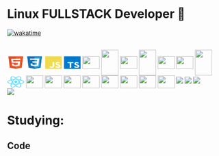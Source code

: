   # Linux FULLSTACK Developer :rocket:
[![wakatime](https://wakatime.com/badge/user/23c55239-999c-4c5b-b110-f53b26806031.svg)](https://wakatime.com/@23c55239-999c-4c5b-b110-f53b26806031)
  <div style="display: inline_block"><br>
    <img align="center" alt="HTML" height="30" width="40" src="https://raw.githubusercontent.com/devicons/devicon/master/icons/html5/html5-original.svg">
    <img align="center" alt="CSS" height="30" width="40" src="https://raw.githubusercontent.com/devicons/devicon/master/icons/css3/css3-original.svg">
    <img align="center" alt="Js" height="30" width="40" src="https://raw.githubusercontent.com/devicons/devicon/master/icons/javascript/javascript-plain.svg">
    <img align="center" alt="Ts" height="30" width="40" src="https://raw.githubusercontent.com/devicons/devicon/master/icons/typescript/typescript-plain.svg">
    <img align="center" height="30" width="40" src="https://cdn.jsdelivr.net/gh/devicons/devicon/icons/nodejs/nodejs-original.svg" />
    <img align="center" src="https://cdn.jsdelivr.net/gh/devicons/devicon/icons/java/java-original.svg" height="60" width="40" />
    <img align="center" height="30" width="40" src="https://cdn.jsdelivr.net/gh/devicons/devicon/icons/python/python-original.svg" />
    <img align="center" src="https://cdn.jsdelivr.net/gh/devicons/devicon/icons/sass/sass-original.svg" height="60" width="40" />
    <img align="center" height="30" width="40" src="https://cdn.jsdelivr.net/gh/devicons/devicon/icons/git/git-original.svg" />
    <img align="center" height="30" width="40" src="https://cdn.jsdelivr.net/gh/devicons/devicon/icons/bootstrap/bootstrap-original.svg" />
    <img align="center" src="https://cdn.jsdelivr.net/gh/devicons/devicon/icons/bulma/bulma-plain.svg" height="60" width="40" />
    <img align="center" alt="React" height="30" width="40" src="https://raw.githubusercontent.com/devicons/devicon/master/icons/react/react-original.svg">
    <img align="center" height="30" width="40" src="https://cdn.jsdelivr.net/gh/devicons/devicon/icons/nextjs/nextjs-original.svg" />
    <img align="center" height="30" width="40" src="https://cdn.jsdelivr.net/gh/devicons/devicon/icons/angularjs/angularjs-original.svg" />
    <img align="center" height="30" width="40" src="https://cdn.jsdelivr.net/gh/devicons/devicon/icons/vuejs/vuejs-original.svg" />
    <img align="center" height="30" width="40" src="https://cdn.jsdelivr.net/gh/devicons/devicon/icons/express/express-original.svg" />
    <img align="center" height="30" width="40" src="https://cdn.jsdelivr.net/gh/devicons/devicon/icons/nestjs/nestjs-plain.svg" />
    <img align="center" height="30" width="40" src="https://cdn.jsdelivr.net/gh/devicons/devicon/icons/mongodb/mongodb-original.svg" />
    <img align="center" height="30" width="40" src="https://cdn.jsdelivr.net/gh/devicons/devicon/icons/postgresql/postgresql-original.svg" />
    <img align="center" height="30" width="40" src="https://cdn.jsdelivr.net/gh/devicons/devicon/icons/sequelize/sequelize-original.svg" />
    <img height="180em" src="https://github-readme-stats.vercel.app/api/top-langs/?username=LinuxMistery00&layout=compact&langs_count=16&theme=dark"/>
    <img height="180em" src="https://github-readme-stats.vercel.app/api?username=LinuxMistery00&theme=dark">
    <img min-width="180em"  src="https://github-readme-stats.vercel.app/api/wakatime/?username=LinuxMistery00&layout=compact&theme=prussian&custom_title=Most%20Used%20Languages&langs_count=8"/>
</div>
<div>
  <img src="https://cdn.dribbble.com/users/7094769/screenshots/16379061/media/27d863079a1c8955e2664197d600763d.gif" height="200em"/>
</div>
<h1>Studying:</h1>
<h2>Code</h2>
<div style="display: inline_block"><br>
</div>
